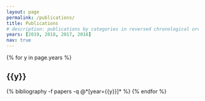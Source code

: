 ```yaml
---
layout: page
permalink: /publications/
title: Publications
# description: publications by categories in reversed chronological order. generated by jekyll-scholar.
years: [2019, 2018, 2017, 2016]
nav: true
---
```


<div class="publications">

{% for y in page.years %}
  <h2 class="year">{{y}}</h2>
  {% bibliography -f papers -q @*[year={{y}}]* %}
{% endfor %}

</div>
